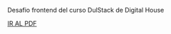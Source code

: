 Desafio frontend del curso DulStack de Digital House

<a href="https://github.com/XmauricioX/MERCADO_LIEBRE_3/blob/main/DESAFIO/M04C04%20-%20Ejercitaci%C3%B3n%20Dise%C3%B1o%20adaptativo.pdf">IR AL PDF</a>